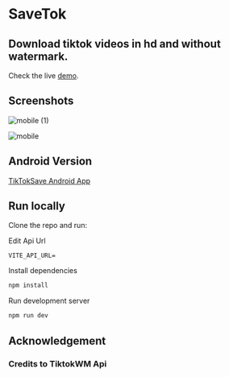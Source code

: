 # SaveTok

## Download tiktok videos in hd and without watermark.

Check the live [demo](https://tiktok-save.vercel.app).

## Screenshots
![mobile (1)](https://github.com/raffyamoguis/savetok-titktok-downloader/assets/86818651/ab142118-f3f4-4c91-9090-b8f57bea2251)

![mobile](https://github.com/raffyamoguis/savetok-titktok-downloader/assets/86818651/1b554074-5bac-474d-8443-cf1ba4bcf3e5)

## Android Version

[TikTokSave Android App](https://github.com/raffyamoguis/tiktok-save)

## Run locally

Clone the repo and run:

Edit Api Url
```env
VITE_API_URL=
```

Install dependencies
```sh
npm install
```

Run development server
```sh
npm run dev
```

## Acknowledgement

### Credits to TiktokWM Api 

